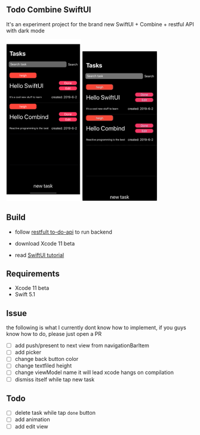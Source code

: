## Todo Combine SwiftUI

It's an experiment project for the brand new SwiftUI + Combine + restful API with dark mode

<p>
<img src="./asset/demo.png" width="200px">
<img src="./asset/demo.gif" width="200px">
</p>

## Build

* follow [restfult to-do-api](https://github.com/jamfly/golang-to-do) to run backend

* download Xcode 11 beta

* read [SwiftUI tutorial](https://developer.apple.com/tutorials/swiftui/creating-and-combining-views)

  

## Requirements

* Xcode 11 beta
* Swift 5.1

## Issue 

the following is what I currently dont know how to implement, if you guys know how to do, please just open a PR

- [ ] add push/present to next view from  navigationBarItem
- [ ] add picker 
- [ ] change back button color
- [ ] change textfiled height
- [ ] change viewModel name it will lead xcode hangs on compilation
- [ ] dismiss itself while tap new task

## Todo

- [ ] delete task while tap `done` button
- [ ] add animation
- [ ] add edit view
